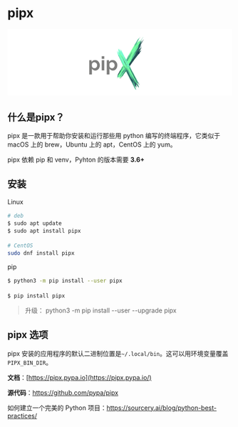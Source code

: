 # pipx

![image-20240626193744472](assets/image-20240626193744472.png)

## 什么是pipx？

pipx 是一款用于帮助你安装和运行那些用 python 编写的终端程序，它类似于 macOS 上的 brew，Ubuntu 上的 apt，CentOS 上的 yum。

pipx 依赖 pip 和 venv，Pyhton 的版本需要 **3.6+**

## 安装

Linux

```bash
# deb
$ sudo apt update
$ sudo apt install pipx

# CentOS
sudo dnf install pipx
```

pip

```bash
$ python3 -m pip install --user pipx

$ pip install pipx
```

> 升级： python3 -m pip install --user --upgrade pipx

## pipx 选项

pipx 安装的应用程序的默认二进制位置是`~/.local/bin`。这可以用环境变量覆盖`PIPX_BIN_DIR`。







**文档**：[https://pipx.pypa.io](https://pipx.pypa.io/)

**源代码**：https://github.com/pypa/pipx

如何建立一个完美的 Python 项目：https://sourcery.ai/blog/python-best-practices/
